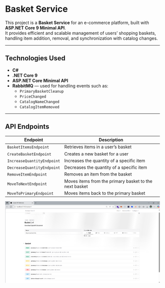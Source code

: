 #  Basket Service

This project is a **Basket Service** for an e-commerce platform, built with **ASP.NET Core 9 Minimal API**.  
It provides efficient and scalable management of users’ shopping baskets, handling item addition, removal, and synchronization with catalog changes.

---

## Technologies Used

- **C#**
- **.NET Core 9**
- **ASP.NET Core Minimal API**
- **RabbitMQ** — used for handling events such as:
  - `PrimaryBasketCleanup`
  - `PriceChanged`
  - `CatalogNameChanged`
  - `CatalogItemRemoved`

---

##  API Endpoints

| Endpoint | Description |
|-----------|-------------|
| `BasketItemsEndpoint` | Retrieves items in a user’s basket |
| `CreateBasketEndpoint` | Creates a new basket for a user |
| `IncreaseQuantityEndpoint` | Increases the quantity of a specific item |
| `DecreaseQuantityEndpoint` | Decreases the quantity of a specific item |
| `RemoveItemEndpoint` | Removes an item from the basket |
| `MoveToNextEndpoint` | Moves items from the primary basket to the next basket |
| `MoveToPrimaryEndpoint` | Moves items back to the primary basket |

![](basket-scalar.png)


